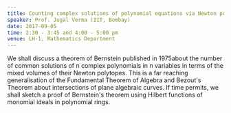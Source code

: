```yaml
---
title: Counting complex solutions of polynomial equations via Newton polytopes
speaker: Prof. Jugal Verma (IIT, Bombay)
date: 2017-09-05
time: 2:30 - 3:45 and 4:00 - 5:00 pm
venue: LH-1, Mathematics Department
---
```

We shall discuss a theorem of Bernstein published in
1975about the number of common solutions of n complex polynomials in n
variables in terms of the mixed volumes of their Newton polytopes.
This is a far reaching generalisation of the Fundamental Theorem of
Algebra and Bezout's Theorem about intersections of plane algebraic
curves. If time permits, we shall sketch a proof of Bernstein's theorem
using Hilbert functions of monomial ideals in polynomial rings.
